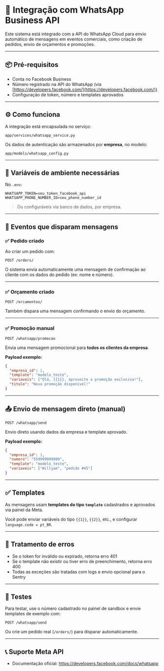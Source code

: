 # 💬 Integração com WhatsApp Business API

Este sistema está integrado com a API do WhatsApp Cloud para envio automático de mensagens em eventos comerciais, como criação de pedidos, envio de orçamentos e promoções.

---

## 📦 Pré-requisitos

- Conta no Facebook Business
- Número registrado na API do WhatsApp (via [https://developers.facebook.com/](https://developers.facebook.com/))
- Configuração de token, número e templates aprovados

---

## ⚙️ Como funciona

A integração está encapsulada no serviço:

```
app/services/whatsapp_service.py
```

Os dados de autenticação são armazenados por **empresa**, no modelo:

```
app/models/whatsapp_config.py
```

---

## 🔐 Variáveis de ambiente necessárias

No `.env`:

```
WHATSAPP_TOKEN=seu_token_facebook_api
WHATSAPP_PHONE_NUMBER_ID=seu_phone_number_id
```

> Ou configuráveis via banco de dados, por empresa.

---

## 📩 Eventos que disparam mensagens

### ✅ Pedido criado

Ao criar um pedido com:

```
POST /orders/
```

O sistema envia automaticamente uma mensagem de confirmação ao cliente com os dados do pedido (ex: nome e número).

---

### ✅ Orçamento criado

```
POST /orcamentos/
```

Também dispara uma mensagem confirmando o envio do orçamento.

---

### ✅ Promoção manual

```
POST /whatsapp/promocao
```

Envia uma mensagem promocional para **todos os clientes da empresa**.

**Payload exemplo:**

```json
{
  "empresa_id": 1,
  "template": "modelo_teste",
  "variaveis": ["Olá, {{1}}, aproveite a promoção exclusiva!"],
  "titulo": "Nova promoção disponível!"
}
```

---

## 📤 Envio de mensagem direto (manual)

```
POST /whatsapp/send
```

Envio direto usando dados da empresa e template aprovado.

**Payload exemplo:**

```json
{
  "empresa_id": 1,
  "numero": "559999999999",
  "template": "modelo_teste",
  "variaveis": ["Willyam", "pedido #45"]
}
```

---

## ✅ Templates

As mensagens usam **templates do tipo `template`** cadastrados e aprovados via painel da Meta.

Você pode enviar variáveis do tipo `{{1}}`, `{{2}}`, etc., e configurar `language.code = pt_BR`.

---

## 🛑 Tratamento de erros

- Se o token for inválido ou expirado, retorna erro 401
- Se o template não existir ou tiver erro de preenchimento, retorna erro 400
- Todas as exceções são tratadas com logs e envio opcional para o Sentry

---

## 🧪 Testes

Para testar, use o número cadastrado no painel de sandbox e envie templates de exemplo com:

```
POST /whatsapp/send
```

Ou crie um pedido real (`/orders/`) para disparar automaticamente.

---

## 📞 Suporte Meta API

- Documentação oficial: https://developers.facebook.com/docs/whatsapp
